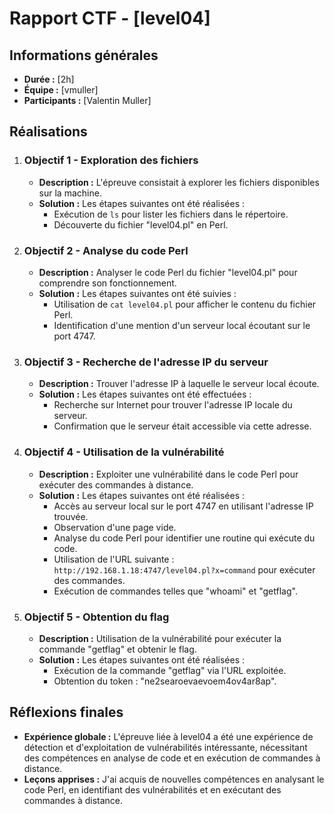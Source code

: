 # Rapport CTF - [level04]

## Informations générales
- **Durée :** [2h]
- **Équipe :** [vmuller]
- **Participants :** [Valentin Muller]

## Réalisations

1. ### Objectif 1 - Exploration des fichiers
   - **Description :** L'épreuve consistait à explorer les fichiers disponibles sur la machine.
   - **Solution :** Les étapes suivantes ont été réalisées :
     - Exécution de `ls` pour lister les fichiers dans le répertoire.
     - Découverte du fichier "level04.pl" en Perl.

2. ### Objectif 2 - Analyse du code Perl
   - **Description :** Analyser le code Perl du fichier "level04.pl" pour comprendre son fonctionnement.
   - **Solution :** Les étapes suivantes ont été suivies :
     - Utilisation de `cat level04.pl` pour afficher le contenu du fichier Perl.
     - Identification d'une mention d'un serveur local écoutant sur le port 4747.

3. ### Objectif 3 - Recherche de l'adresse IP du serveur
   - **Description :** Trouver l'adresse IP à laquelle le serveur local écoute.
   - **Solution :** Les étapes suivantes ont été effectuées :
     - Recherche sur Internet pour trouver l'adresse IP locale du serveur.
     - Confirmation que le serveur était accessible via cette adresse.

4. ### Objectif 4 - Utilisation de la vulnérabilité
   - **Description :** Exploiter une vulnérabilité dans le code Perl pour exécuter des commandes à distance.
   - **Solution :** Les étapes suivantes ont été réalisées :
     - Accès au serveur local sur le port 4747 en utilisant l'adresse IP trouvée.
     - Observation d'une page vide.
     - Analyse du code Perl pour identifier une routine qui exécute du code.
     - Utilisation de l'URL suivante : `http://192.168.1.18:4747/level04.pl?x=command` pour exécuter des commandes.
     - Exécution de commandes telles que "whoami" et "getflag".
   
5. ### Objectif 5 - Obtention du flag
   - **Description :** Utilisation de la vulnérabilité pour exécuter la commande "getflag" et obtenir le flag.
   - **Solution :** Les étapes suivantes ont été réalisées :
     - Exécution de la commande "getflag" via l'URL exploitée.
     - Obtention du token : "ne2searoevaevoem4ov4ar8ap".

## Réflexions finales
- **Expérience globale :** L'épreuve liée à level04 a été une expérience de détection et d'exploitation de vulnérabilités intéressante, nécessitant des compétences en analyse de code et en exécution de commandes à distance.
- **Leçons apprises :** J'ai acquis de nouvelles compétences en analysant le code Perl, en identifiant des vulnérabilités et en exécutant des commandes à distance.
